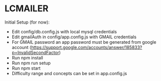 # LCMAILER

Initial Setup (for now):

- Edit config/db.config.js with local mysql credentials
- Edit gmailAuth in config/app.config.js with GMAIL credentials
- For GMAIL password an app password must be generated from google account (https://support.google.com/accounts/answer/185833?p=InvalidSecondFactor)
- Run npm install
- Run npm run setup
- Run npm start
- Difficulty range and concepts can be set in app.config.js
